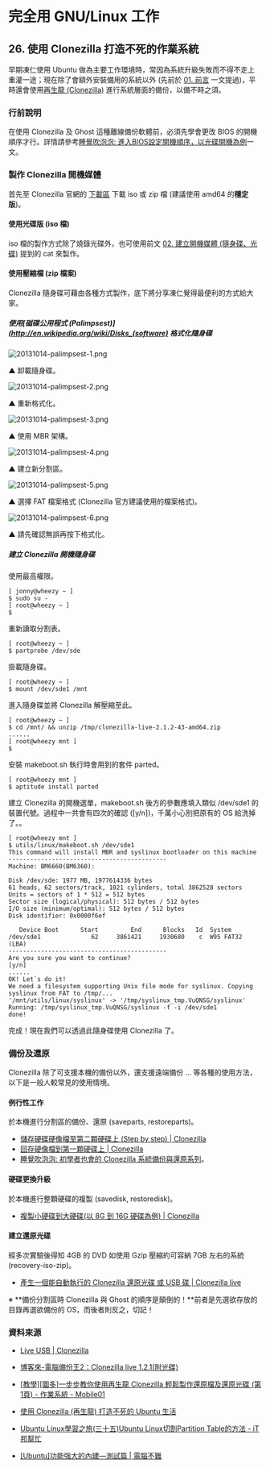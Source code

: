 # 完全用 GNU/Linux 工作

## 26. 使用 Clonezilla 打造不死的作業系統

早期凍仁使用 Ubuntu 做為主要工作環境時，常因為系統升級失敗而不得不走上重灌一途；現在除了會額外安裝備用的系統以外 (先前於 [01. 前言](01.intro.md) 一文提過)，平時還會使用[再生龍 (Clonezilla)](http://clonezilla.nchc.org.tw/news/) 進行系統層面的備份，以備不時之須。

### 行前說明

在使用 Clonezilla 及 Ghost 這種離線備份軟體前，必須先學會更改 BIOS 的開機順序才行。詳情請參考[睡覺吹泡泡: 進入BIOS設定開機順序，以光碟開機為例](http://www.pptrar.tw/2011/01/bios.html)一文。

### 製作 Clonezilla 開機媒體

首先至 Clonezilla 官網的 [下載區](http://clonezilla.nchc.org.tw/clonezilla-live/download/sourceforge/) 下載 iso 或 zip 檔 (建議使用 amd64 的**穩定版**)。

#### 使用光碟版 (iso 檔)

iso 檔的製作方式除了燒錄光碟外，也可使用前文 [02. 建立開機媒體 (隨身碟、光碟)](http://ithelp.ithome.com.tw/question/10127775) 提到的 cat 來製作。

#### 使用壓縮檔 (zip 檔案)

Clonezilla 隨身碟可藉由各種方式製作，底下將分享凍仁覺得最便利的方式給大家。

##### 使用[磁碟公用程式 (Palimpsest)](http://en.wikipedia.org/wiki/Disks_(software) 格式化隨身碟

![20131014-palimpsest-1.png](imgs/20131014-palimpsest-1.png "20131014-palimpsest-1.png")

 ▲ 卸載隨身碟。

![20131014-palimpsest-2.png](imgs/20131014-palimpsest-2.png "20131014-palimpsest-2.png")

 ▲ 重新格式化。

![20131014-palimpsest-3.png](imgs/20131014-palimpsest-3.png "20131014-palimpsest-3.png")

 ▲ 使用 MBR 架構。

![20131014-palimpsest-4.png](imgs/20131014-palimpsest-4.png "20131014-palimpsest-4.png")

 ▲ 建立新分割區。

![20131014-palimpsest-5.png](imgs/20131014-palimpsest-5.png "20131014-palimpsest-5.png")

 ▲ 選擇 FAT 檔案格式 (Clonezilla 官方建議使用的檔案格式)。

![20131014-palimpsest-6.png](imgs/20131014-palimpsest-6.png "20131014-palimpsest-6.png")

 ▲ 請先確認無誤再按下格式化。

##### 建立 Clonezilla 開機隨身碟

使用最高權限。

	[ jonny@wheezy ~ ]
	$ sudo su -
	[ root@wheezy ~ ]
	$

重新讀取分割表。

	[ root@wheezy ~ ]
	$ partprobe /dev/sde

掛載隨身碟。

	[ root@wheezy ~ ]
	$ mount /dev/sde1 /mnt

進入隨身碟並將 Clonezilla 解壓縮至此。

	[ root@wheezy ~ ]
	$ cd /mnt/ && unzip /tmp/clonezilla-live-2.1.2-43-amd64.zip
	......
	[ root@wheezy mnt ]
	$

安裝 makeboot.sh 執行時會用到的套件 parted。

	[ root@wheezy mnt ]
	$ aptitude install parted

建立 Clonezilla 的開機選單，makeboot.sh 後方的參數應填入類似 /dev/sde1 的裝置代號。過程中一共會有四次的確認 ([y/n])，千萬小心別把原有的 OS 給洗掉了。。

	[ root@wheezy mnt ]
	$ utils/linux/makeboot.sh /dev/sde1
	This command will install MBR and syslinux bootloader on this machine
	--------------------------------------------
	Machine: BM6660(BM6360):
	
	Disk /dev/sde: 1977 MB, 1977614336 bytes
	61 heads, 62 sectors/track, 1021 cylinders, total 3862528 sectors
	Units = sectors of 1 * 512 = 512 bytes
	Sector size (logical/physical): 512 bytes / 512 bytes
	I/O size (minimum/optimal): 512 bytes / 512 bytes
	Disk identifier: 0x0000f6ef
	
	   Device Boot      Start         End      Blocks   Id  System
	/dev/sde1              62     3861421     1930680    c  W95 FAT32 (LBA)
	--------------------------------------------
	Are you sure you want to continue?
	[y/n] 
	......
	OK! Let`s do it!
	We need a filesystem supporting Unix file mode for syslinux. Copying syslinux from FAT to /tmp/...
	'/mnt/utils/linux/syslinux' -> '/tmp/syslinux_tmp.VuQNSG/syslinux'
	Running: /tmp/syslinux_tmp.VuQNSG/syslinux -f -i /dev/sde1 
	done!

完成！現在我們可以透過此隨身碟使用 Clonezilla 了。
	
### 備份及還原

Clonezilla 除了可支援本機的備份以外，還支援遠端備份 … 等各種的使用方法，以下是一般人較常見的使用情境。

#### 例行性工作

於本機進行分割區的備份、還原 (saveparts, restoreparts)。

- [儲存硬碟硬像檔至第二顆硬碟上 (Step by step) | Clonezilla](http://clonezilla.nchc.org.tw/clonezilla-live/doc/showcontent.php?topic=01_Save_disk_image)
- [回存硬像檔到第一顆硬碟上 | Clonezilla](http://clonezilla.nchc.org.tw/clonezilla-live/doc/showcontent.php?topic=02_Restore_disk_image)
- [睡覺吹泡泡: 初學者也會的 Clonezilla 系統備份與還原系列](http://www.pptrar.tw/2011/01/clonezilla-xp.html)。

#### 硬碟更換升級

於本機進行整顆硬碟的複製 (savedisk, restoredisk)。

- [複製小硬碟到大硬碟(以 8G 到 16G 硬碟為例) | Clonezilla](http://clonezilla.nchc.org.tw/clonezilla-live/doc/showcontent.php?topic=03_Disk_to_disk_clone)

#### 建立還原光碟

經多次實驗後得知 4GB 的 DVD 如使用 Gzip 壓縮約可容納 7GB 左右的系統 (recovery-iso-zip)。

- [產生一個能自動執行的 Clonezilla 還原光碟 或 USB 碟 | Clonezilla live](http://clonezilla.nchc.org.tw/clonezilla-live/doc/showcontent.php?topic=04_Create_Recovery_Clonezilla)

※ **備份分割區時 Clonezilla 與 Ghost 的順序是顛倒的！**前者是先選欲存放的目錄再選欲備份的 OS，而後者則反之，切記！

### 資料來源

- [Live USB | Clonezilla](http://clonezilla.nchc.org.tw/clonezilla-live/liveusb.php) 
- [博客來-電腦備份王2：Clonezilla live 1.2.1(附光碟)](http://www.books.com.tw/products/0010445874)
- [[教學][圖多]一步步教你使用再生龍 Clonezilla 輕鬆製作還原檔及還原光碟 (第1頁) - 作業系統 - Mobile01](http://www.mobile01.com/topicdetail.php?f=300&t=1198072)
- [使用 Clonezilla (再生龍) 打造不死的 Ubuntu 生活](http://chusiang.github.io/impress.js/2012-12-08-clonezilla.html)

- [Ubuntu Linux學習之旅(三十五)Ubuntu Linux切割Partition Table的方法 - iT邦幫忙](http://ithelp.ithome.com.tw/question/10033381)
- [[Ubuntu]功能強大的內建—測試篇 | 電腦不難](http://it-easy.tw/ubuntu-disk-test/)

